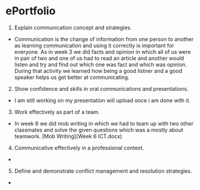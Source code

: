 # ePortfolio
1. Explain communication concept and strategies.
 - Communication is the change of information from one person to another as learning communication and using it correctly is important for everyone. As in week 3 we did facts and opinion in which all of us were in pair of two and one of us had to read an article and another would listen and try and find out which one was fact and which was opinion. During that activity we learned how being a good listner and a good speaker helps us get better at communicating.
2. Show confidence and skills in oral communications and presentations.
 - I am still working on my presentation will upload once i am done with it.
3. Work effectively as part of a team.
 - In week 6 we did mob writing in which we had to team up with two other classmates and solve the given questions which was a mostly about teamwork. [Mob Writing](Week 6 ICT.docx)
4. Communicative effectively in a professional context.
 -
5. Define and demonstrate conflict management and resolution strategies.
 -
